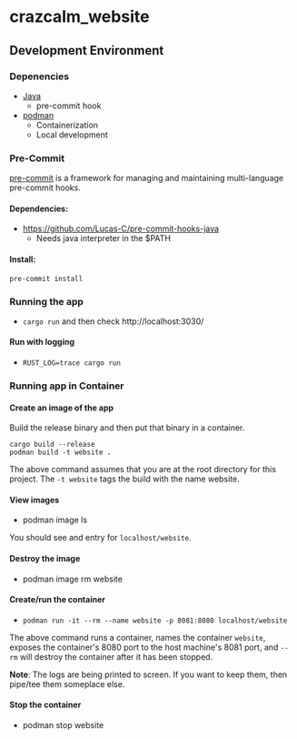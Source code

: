 # crazcalm_website

## Development Environment

### Depenencies
- [Java](https://linoxide.com/ubuntu-how-to/install-java-ubuntu-20-04/)
	- pre-commit hook
- [podman](https://podman.io/getting-started/installation)
	- Containerization
	- Local development


### Pre-Commit
[pre-commit](https://pre-commit.com/) is a framework for managing and maintaining multi-language pre-commit hooks.

#### Dependencies:
- https://github.com/Lucas-C/pre-commit-hooks-java
   - Needs java interpreter in the $PATH

#### Install:
`pre-commit install`


### Running the app
- `cargo run` and then check http://localhost:3030/

#### Run with logging
- `RUST_LOG=trace cargo run`

### Running app in Container
#### Create an image of the app
Build the release binary and then put that binary in a container.
```
cargo build --release
podman build -t website .
```

The above command assumes that you are at the root directory for this project. The `-t website` tags the build with the name website.

#### View images
- podman image ls

You should see and entry for `localhost/website`.

#### Destroy the image
- podman image rm website

#### Create/run the container
- `podman run -it --rm --name website -p 8081:8080 localhost/website`

The above command runs a container, names the container `website`, exposes the container's 8080 port to the host machine's 8081 port, and `--rm` will destroy the container after it has been stopped.

**Note**: The logs are being printed to screen. If you want to keep them, then pipe/tee them someplace else.

#### Stop the container
- podman stop website
